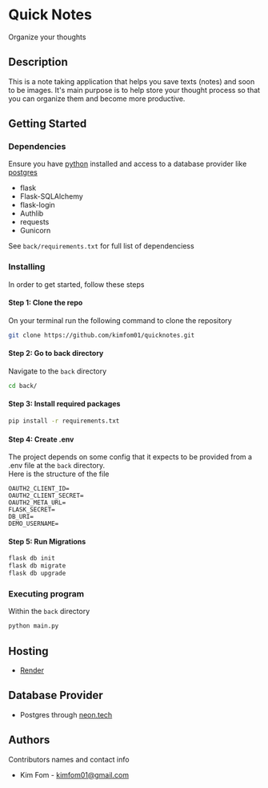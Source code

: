 # Quick Notes

Organize your thoughts

## Description

<!-- An extended description of your project. Here, explain what your project does, its features, and its purpose. This section is particularly important to give users and contributors an overview of what your project is all about. -->

This is a note taking application that helps you save texts (notes) and soon to be images. It's main purpose is to help store your thought process so that you can organize them and become more productive.

## Getting Started

### Dependencies

Ensure you have [python](https://www.python.org/) installed and access to a database provider like [postgres](https://www.postgresql.org/)

- flask
- Flask-SQLAlchemy
- flask-login
- Authlib
- requests
- Gunicorn

See `back/requirements.txt` for full list of dependenciess

### Installing

In order to get started, follow these steps

#### Step 1: Clone the repo

On your terminal run the following command to clone the repository

```sh
git clone https://github.com/kimfom01/quicknotes.git
```

#### Step 2: Go to back directory

Navigate to the `back` directory

```sh
cd back/
```

#### Step 3: Install required packages

```sh
pip install -r requirements.txt
```

#### Step 4: Create .env

The project depends on some config that it expects to be provided from a .env file at the `back` directory.  
Here is the structure of the file

```env
OAUTH2_CLIENT_ID=
OAUTH2_CLIENT_SECRET=
OAUTH2_META_URL=
FLASK_SECRET=
DB_URI=
DEMO_USERNAME=
```

#### Step 5: Run Migrations

```sh
flask db init
flask db migrate
flask db upgrade
```

### Executing program

Within the `back` directory

```sh
python main.py
```

## Hosting

- [Render](https://render.com/)

## Database Provider

- Postgres through [neon.tech](https://neon.tech/)

<!-- ## Help

Any advice for common problems or issues.
command to run if program contains helper info -->

## Authors

Contributors names and contact info

- Kim Fom - [kimfom01@gmail.com](mailto:kimfom01@gmail.com)

<!-- ## Version History

- 0.2
  - Various bug fixes and optimizations
  - See [commit change]() or [release history]()
- 0.1
  - Initial Release -->

<!-- ## License

This project is licensed under the [LICENSE NAME] License - see the LICENSE.md file for details -->

<!-- ## Acknowledgments

Give credit to any resources or individuals that helped in the development of this project.

- [Awesome README](https://github.com/matiassingers/awesome-readme)
- [Markdown Syntax Guide](https://www.markdownguide.org/basic-syntax/)
- [Choose an Open Source License](https://choosealicense.com/) -->
